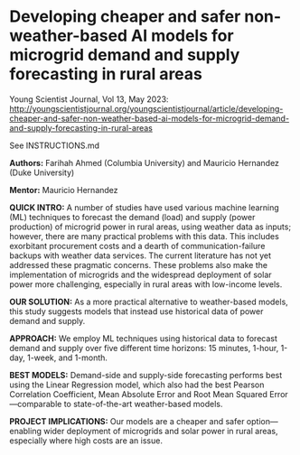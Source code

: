 # Developing cheaper and safer non-weather-based AI models for microgrid demand and supply forecasting in rural areas 

Young Scientist Journal, Vol 13, May 2023: http://youngscientistjournal.org/youngscientistjournal/article/developing-cheaper-and-safer-non-weather-based-ai-models-for-microgrid-demand-and-supply-forecasting-in-rural-areas

See INSTRUCTIONS.md

**Authors:** Farihah Ahmed (Columbia University) and Mauricio Hernandez (Duke University)

**Mentor:** Mauricio Hernandez

**QUICK INTRO:** A number of studies have used various machine learning (ML) techniques to forecast the demand (load) and supply (power production) of microgrid power in rural areas, using weather data as inputs; however, there are many practical problems with this data. This includes exorbitant procurement costs and a dearth of communication-failure backups with weather data services. The current literature has not yet addressed these pragmatic concerns. These problems also make the implementation of microgrids and the widespread deployment of solar power more challenging, especially in rural areas with low-income levels.

**OUR SOLUTION:** As a more practical alternative to weather-based models, this study suggests models that instead use historical data of power demand and supply.

**APPROACH:** We employ ML techniques using historical data to forecast demand and supply over five different time horizons: 15 minutes, 1-hour, 1-day, 1-week, and 1-month.

**BEST MODELS:** Demand-side and supply-side forecasting performs best using the Linear Regression model, which also had the best Pearson Correlation Coefficient, Mean Absolute Error and Root Mean Squared Error—comparable to state-of-the-art weather-based models.

**PROJECT IMPLICATIONS:** Our models are a cheaper and safer option—enabling wider deployment of microgrids and solar power in rural areas, especially where high costs are an issue.

